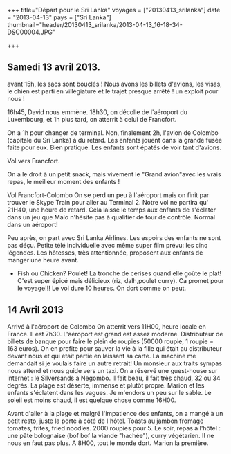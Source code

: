 +++
title="Départ pour le Sri Lanka"
voyages = ["20130413_srilanka"]
date = "2013-04-13"
pays = ["Sri Lanka"]
thumbnail="header/20130413_srilanka/2013-04-13_16-18-34-DSC00004.JPG"

+++


## Samedi 13 avril 2013.

avant 15h, les sacs sont bouclés ! Nous avons les billets d'avions, les visas, le chien est parti en villégiature et le trajet presque arrêté ! un exploit pour nous !

16h45, David nous emmène.
18h30, on décolle de l'aéroport du Luxembourg, et 1h plus tard, on atterrit à celui de Francfort.

On a 1h pour changer de terminal. Non, finalement 2h, l'avion de Colombo (capitale du Sri Lanka) à du retard.
Les enfants jouent dans la grande fusée faite pour eux. Bien pratique.
Les enfants sont épatés de voir tant d'avions.


Vol vers Francfort.

On a le droit à un petit snack, mais vivement le "Grand avion"avec les vrais repas, le meilleur moment des enfants !

Vol Francfort-Colombo
On se perd un peu à l'aéroport mais on finit par trouver le Skype Train pour aller au Terminal 2. Notre vol ne partira qu' 21H40, une heure de retard. Cela laisse le temps aux enfants de s'éclater dans un jeu que Malo n'hésite pas à qualifier de tour de contrôle. Normal dans un aéroport!

Peu après, on part avec Sri Lanka Airlines. Les espoirs des enfants ne sont pas déçu. Petite télé individuelle avec même super film prévu: les cinq légendes.
Les hôtesses, très attentionnée, proposent aux enfants de manger une heure avant.
- Fish ou Chicken? Poulet! 
La tronche de cerises quand elle goûte le plat! C'est super épicé mais délicieux (riz, dalh,poulet curry). Ca promet pour le voyage!!! 
Le vol dure 10 heures. On dort comme on peut.



## 14 Avril 2013

Arrivé à l'aéroport de Colombo
On atterrit vers 11H00, heure locale en France. Il est 7h30. L'aéroport est grand est assez moderne. Distributeur de billets de banque pour faire le plein de roupies (50000 roupie, 1 roupie = 163 euros). On en profite pour sauver la vie à la fille qui était au distributeur devant nous et qui était partie en laissant sa carte. La machine me demandait si je voulais faire un autre retrait! 
Un monsieur aux traits sympas nous attend et nous guide vers un taxi. On a réservé une guest-house sur internet : le Silversands à Negombo.
Il fait beau, il fait très chaud, 32 ou 34 degrés. La plage est déserte, immense et plutôt propre. Marion et les enfants s'éclatent dans les vagues. Je m'endors un peu sur le sable. Le soleil est moins chaud, il est quelque chose comme 16H00. 

Avant d'aller à la plage et malgré l'impatience des enfants, on a mangé à un petit resto, juste la porte à côté de l'hôtel. Toasts au jambon fromage tomates, frites, fried noodles. 2000 roupies pour 5. Le soir, repas à l'hôtel : une pâte bolognaise (bof bof la viande "hachée"), curry végétarien. Il ne nous en faut pas plus. A 8H00, tout le monde dort. Marion la première.


